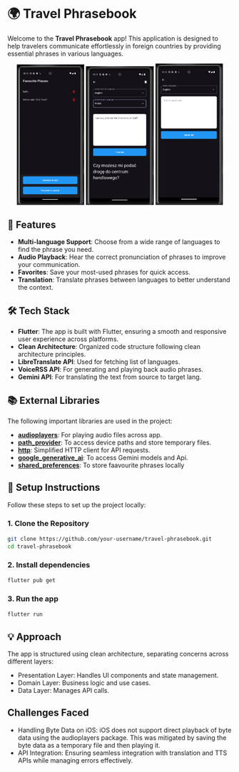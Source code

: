 # 🌍 Travel Phrasebook

Welcome to the **Travel Phrasebook** app! This application is designed to help travelers communicate effortlessly in foreign countries by providing essential phrases in various languages.

<!-- Adding three screenshots side by side -->
<p align="center">
  <img src="screenshots/s1.png" alt="Screenshot 1" width="30%" />
  <img src="screenshots/s2.png" alt="Screenshot 2" width="30%" />
  <img src="screenshots/s3.png" alt="Screenshot 3" width="30%" />
</p>

## 🚀 Features

- **Multi-language Support**: Choose from a wide range of languages to find the phrase you need.
- **Audio Playback**: Hear the correct pronunciation of phrases to improve your communication.
- **Favorites**: Save your most-used phrases for quick access.
- **Translation**: Translate phrases between languages to better understand the context.

## 🛠️ Tech Stack

- **Flutter**: The app is built with Flutter, ensuring a smooth and responsive user experience across platforms.
- **Clean Architecture**: Organized code structure following clean architecture principles.
- **LibreTranslate API**: Used for fetching list of languages.
- **VoiceRSS API**: For generating and playing back audio phrases.
- **Gemini API**: For translating the text from source to target lang. 

## 📚 External Libraries

The following important libraries are used in the project:

- **[audioplayers](https://pub.dev/packages/audioplayers)**: For playing audio files across app.
- **[path_provider](https://pub.dev/packages/path_provider)**: To access device paths and store temporary files.
- **[http](https://pub.dev/packages/http)**: Simplified HTTP client for API requests.
- **[google_generative_ai](https://pub.dev/packages/google_generative_ai)**: To access Gemini models and Api.
- **[shared_preferences](https://pub.dev/packages/shared_preferences)**: To store faavourite phrases locally

## 📝 Setup Instructions

Follow these steps to set up the project locally:

### 1. Clone the Repository

```bash
git clone https://github.com/your-username/travel-phrasebook.git
cd travel-phrasebook
```
### 2. Install dependencies

```bash
flutter pub get
```
### 3. Run the app 

```bash
flutter run
```

## 💡 Approach

The app is structured using clean architecture, separating concerns across different layers:

- Presentation Layer: Handles UI components and state management.
- Domain Layer: Business logic and use cases.
- Data Layer: Manages API calls. 

## Challenges Faced

- Handling Byte Data on iOS: iOS does not support direct playback of byte data using the audioplayers package. This was mitigated by saving the byte data as a temporary file and then playing it.
- API Integration: Ensuring seamless integration with translation and TTS APIs while managing errors effectively.


